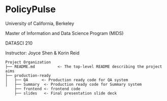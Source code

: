 # PolicyPulse

University of California, Berkeley

Master of Information and Data Science Program (MIDS)

DATASCI 210 

Instructor: Joyce Shen & Korin Reid

    Project Organization
    ├── README.md          <- The top-level README describing the project aims
    ├── production-ready
    │   ├── QA      <- Production ready code for QA system 
    │   ├── Summary  <- Production ready code for Summary system
        ├── frontend <- frontend code 
        ├── slides   <- Final presentation slide deck
